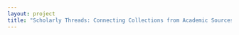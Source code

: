 ```yaml
--- 
layout: project 
title: "Scholarly Threads: Connecting Collections from Academic Sources" 
---
```



